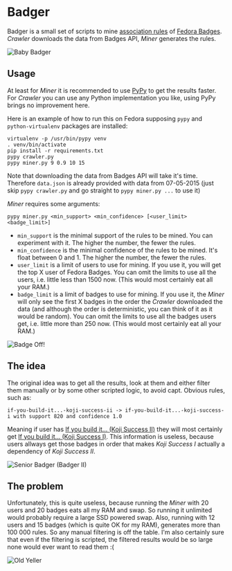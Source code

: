 Badger
======

Badger is a small set of scripts to mine [association rules](http://en.wikipedia.org/wiki/Association_rule_learning) of [Fedora Badges](https://badges.fedoraproject.org/). *Crawler* downloads the data from Badges API, *Miner* generates the rules.

![Baby Badger](https://badges.fedoraproject.org/pngs/baby-badger.png)

Usage
-----

At least for *Miner* it is recommended to use [PyPy](http://pypy.org/) to get the results faster. For *Crawler* you can use any Python implementation you like, using PyPy brings no improvement here.

Here is an example of how to run this on Fedora supposing `pypy` and `python-virtualenv` packages are installed:

    virtualenv -p /usr/bin/pypy venv
    . venv/bin/activate
    pip install -r requirements.txt
    pypy crawler.py
    pypy miner.py 9 0.9 10 15

Note that downloading the data from Badges API will take it's time. Therefore `data.json` is already provided with data from 07-05-2015 (just skip `pypy crawler.py` and go straight to `pypy miner.py ...` to use it)

*Miner* requires some arguments:

    pypy miner.py <min_support> <min_confidence> [<user_limit> <badge_limit>]

 * `min_support` is the minimal support of the rules to be mined. You can experiment with it. The higher the number, the fewer the rules.
 * `min_confidence` is the minimal confidence of the rules to be mined. It's float between 0 and 1. The higher the number, the fewer the rules.
 * `user_limit` is a limit of users to use for mining. If you use it, you will get the top X user of Fedora Badges. You can omit the limits to use all the users, i.e. little less than 1500 now. (This would most certainly eat all your RAM.)
 * `badge_limit` is a limit of badges to use for mining. If you use it, the *Miner* will only see the first X badges in the order the *Crawler* downloaded the data (and although the order is deterministic, you can think of it as it would be random). You can omit the limits to use all the badges users get, i.e. little more than 250 now. (This would most certainly eat all your RAM.)

![Badge Off!](https://badges.fedoraproject.org/pngs/badge-off.png)

The idea
--------

The original idea was to get all the results, look at them and either filter them manually or by some other scripted logic, to avoid capt. Obvious rules, such as:

    if-you-build-it...-koji-success-ii -> if-you-build-it...-koji-success-i with support 820 and confidence 1.0

Meaning if user has [If you build it... (Koji Success II)](https://badges.fedoraproject.org/badge/if-you-build-it...-koji-success-ii) they will most certainly get [If you build it... (Koji Success I)](https://badges.fedoraproject.org/badge/if-you-build-it...-koji-success-i). This information is useless, because users allways get those badges in order that makes *Koji Success I* actually a dependency of *Koji Success II*.

![Senior Badger (Badger II)](https://badges.fedoraproject.org/pngs/badger-02.png)

The problem
-----------

Unfortunately, this is quite useless, because running the *Miner* with 20 users and 20 badges eats all my RAM and swap. So running it unlimited would probably require a large SSD powered swap. Also, running with 12 users and 15 badges (which is quite OK for my RAM), generates more than 100 000 rules. So any manual filtering is off the table. I'm also certainly sure that even if the filtering is scripted, the filtered results would be so large none would ever want to read them :(

![Old Yeller](https://badges.fedoraproject.org/pngs/pkgdb-old-yeller.png)
